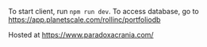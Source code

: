 To start client, run `npm run dev`.
To access database, go to https://app.planetscale.com/rollinc/portfoliodb

Hosted at https://www.paradoxacrania.com/
